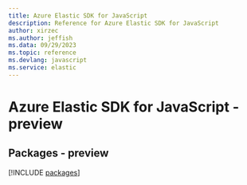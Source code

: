 ```yaml
---
title: Azure Elastic SDK for JavaScript
description: Reference for Azure Elastic SDK for JavaScript
author: xirzec
ms.author: jeffish
ms.data: 09/29/2023
ms.topic: reference
ms.devlang: javascript
ms.service: elastic
---
```

# Azure Elastic SDK for JavaScript - preview
## Packages - preview
[!INCLUDE [packages](elastic-index.md)]